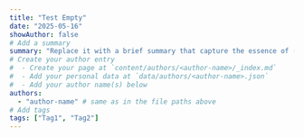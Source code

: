 ```yaml
---
title: "Test Empty"
date: "2025-05-16"
showAuthor: false
# Add a summary
summary: "Replace it with a brief summary that capture the essence of (1) what the article is about and (2) how the reader will benefit from reading it. For examples, check other article summaries."
# Create your author entry
#  - Create your page at `content/authors/<author-name>/_index.md`
#  - Add your personal data at `data/authors/<author-name>.json`
#  - Add your author name(s) below
authors:
  - "author-name" # same as in the file paths above
# Add tags
tags: ["Tag1", "Tag2"]
---
```

